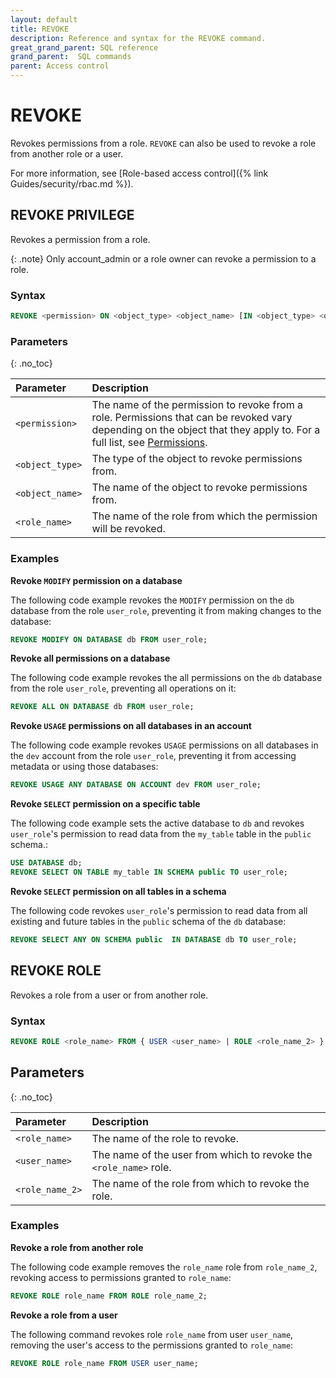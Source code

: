 ```yaml
---
layout: default
title: REVOKE
description: Reference and syntax for the REVOKE command.
great_grand_parent: SQL reference
grand_parent:  SQL commands
parent: Access control
---
```


# REVOKE

Revokes permissions from a role. `REVOKE` can also be used to revoke a role from another role or a user. 

For more information, see [Role-based access control]({% link Guides/security/rbac.md %}).

## REVOKE PRIVILEGE

Revokes a permission from a role.

{: .note}
Only account_admin or a role owner can revoke a permission to a role.

### Syntax

```sql
REVOKE <permission> ON <object_type> <object_name> [IN <object_type> <object_name>] FROM <role_name>
```

### Parameters 
{: .no_toc} 

| Parameter  | Description |
| :--------- | :---------- |
| `<permission>` | The name of the permission to revoke from a role. Permissions that can be revoked vary depending on the object that they apply to. For a full list, see [Permissions](../../../Guides/security/rbac.md#permissions). |
| `<object_type>` | The type of the object to revoke permissions from. |
| `<object_name>` | The name of the object to revoke permissions from. |
| `<role_name>` | The name of the role from which the permission will be revoked. |

### Examples

**Revoke `MODIFY` permission on a database**

The following code example revokes the `MODIFY` permission on the `db` database from the role `user_role`, preventing it from making changes to the database:

```sql
REVOKE MODIFY ON DATABASE db FROM user_role;
```

**Revoke all permissions on a database**

The following code example revokes the all permissions on the `db` database from the role `user_role`, preventing all operations on it:

```sql
REVOKE ALL ON DATABASE db FROM user_role;
```

**Revoke `USAGE` permissions on all databases in an account**

The following code example revokes `USAGE` permissions on all databases in the `dev` account from the role `user_role`, preventing it from accessing metadata or using those databases:

```sql
REVOKE USAGE ANY DATABASE ON ACCOUNT dev FROM user_role;
```

**Revoke `SELECT` permission on a specific table**

The following code example sets the active database to `db` and revokes `user_role`'s permission to read data from the `my_table` table in the `public` schema.:

```sql
USE DATABASE db;
REVOKE SELECT ON TABLE my_table IN SCHEMA public TO user_role;
```
**Revoke `SELECT` permission on all tables in a schema**

The following code revokes `user_role`'s permission to read data from all existing and future tables in the `public` schema of the `db` database:

```sql
REVOKE SELECT ANY ON SCHEMA public  IN DATABASE db TO user_role;
```

## REVOKE ROLE

Revokes a role from a user or from another role.

### Syntax

```sql
REVOKE ROLE <role_name> FROM { USER <user_name> | ROLE <role_name_2> }
```

## Parameters 
{: .no_toc} 

| Parameter  | Description |
| :--------- | :---------- |
| `<role_name>` | The name of the role to revoke. |
| `<user_name>` | The name of the user from which to revoke the `<role_name>` role. |
| `<role_name_2>` | The name of the role from which to revoke the role. |

### Examples

**Revoke a role from another role**

The following code example removes the `role_name` role from `role_name_2`, revoking access to permissions granted to `role_name`:

```sql
REVOKE ROLE role_name FROM ROLE role_name_2;
```

**Revoke a role from a user**

The following command revokes role `role_name` from user `user_name`, removing the user's access to the permissions granted to `role_name`:

```sql
REVOKE ROLE role_name FROM USER user_name;
```